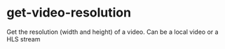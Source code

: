 # get-video-resolution
Get the resolution (width and height) of a video. Can be a local video or a HLS stream
